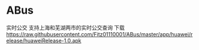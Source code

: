 # ABus
实时公交
支持上海和芜湖两市的实时公交查询
下载
https://raw.githubusercontent.com/Fitz01110001/ABus/master/app/huawei/release/huaweiRelease-1.0.apk
